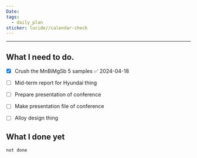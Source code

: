 ```yaml
---
Date: 
tags:
  - daily_plan
sticker: lucide//calendar-check
---
```

---
## What I need to do.

- [x] Crush the MnBiMgSb 5 samples ✅ 2024-04-18
- [ ] Mid-term report for Hyundai thing
- [ ] Prepare presentation of conference
- [ ] Make presentation file of conference
- [ ] Alloy design thing



## What I done yet
```tasks
not done
```
